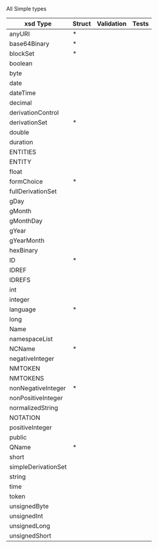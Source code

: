 All Simple types

| xsd Type | Struct | Validation | Tests |
| -------- | ------ | ---------- | ----- |
|anyURI| * |
|base64Binary| * |
|blockSet| * |
|boolean
|byte
|date
|dateTime
|decimal
|derivationControl
|derivationSet| * |
|double
|duration
|ENTITIES
|ENTITY
|float
|formChoice| * |
|fullDerivationSet
|gDay
|gMonth
|gMonthDay
|gYear
|gYearMonth
|hexBinary
|ID| * |
|IDREF
|IDREFS
|int
|integer
|language| * |
|long
|Name
|namespaceList
|NCName| * |
|negativeInteger
|NMTOKEN
|NMTOKENS
|nonNegativeInteger| * |
|nonPositiveInteger
|normalizedString
|NOTATION
|positiveInteger
|public
|QName| * |
|short
|simpleDerivationSet
|string
|time
|token
|unsignedByte
|unsignedInt
|unsignedLong
|unsignedShort